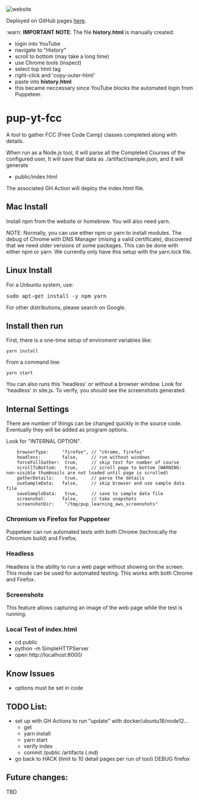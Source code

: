![website](https://github.com/alpiepho/pup-yt-fcc/workflows/website/badge.svg)


Deployed on GitHub pages [here](https://alpiepho.github.io/pup-yt-fcc/).

:warn: <b>IMPORTANT NOTE</b>: The file **history.html** is manually created:
- login into YouTube
- navigate to "History"
- scroll to bottom (may take a long time)
- use Chrome tools (inspect)
- select top html tag
- right-click and 'copy-outer-html'
- paste into **history.html**
- this became neccessary since YouTube blocks the automated login from Puppeteer.

# pup-yt-fcc

A tool to gather FCC (Free Code Camp) classes completed along with details.

When run as a Node.js tool, it will parse all the Completed Courses of the configured
user, It will save that data as ./artifact/sample.json, and it will generate

- public/index.html

The associated GH Action will deploy the index.html file.  


## Mac Install

Install npm from the website or homebrew.  You will also need yarn.

NOTE: Normally, you can use either npm or yarn to install modules.  The debug of
Chrome with DNS Manager (mising a valid certificate), discovered that we need older
versions of some packages.  This can be done with either npm or yarn.  We currently only
have this setup with the yarn.lock file.

## Linux Install

For a Unbuntu system, use:

<pre>
sudo apt-get install -y npm yarn
</pre>

For other distributions, please search on Google.

## Install then run

First, there is a one-time setup of enviroment variables like:

```
yarn install
```

From a command line:

```
yarn start
```

You can also runs this 'headless' or without a browser window.  Look for 'headless' in site.js.  To verify, you should see the screenshots generated.


## Internal Settings

There are number of things can be changed quickly in the source code.  Eventually they
will be added as program options.

Look for "INTERNAL OPTION".

```
    browserType:     "firefox", // "chrome, firefox"
    headless:        false,     // run without windows
    forceFullGather:  true,     // skip test for number of course
    scrollToBottom:   true,     // scroll page to bottom (WARNING: non-visible thumbnails are not loaded until page is scrolled)
    gatherDetails:    true,     // parse the details
    useSampleData:   false,     // skip browser and use sample data file
    saveSampleData:   true,     // save to sample data file
    screenshot:      false,     // take snapshots
    screenshotDir:    "/tmp/pup_learning_aws_screenshots"
```


### Chromium vs Firefox for Puppeteer

Puppeteer can run automated tests with both Chrome (technically the Chromium build) and
Firefox.

### Headless

Headless is the ability to run a web page without showing on the screen.  This mode can
be used for automated testing.  This works with both Chrome and Firefox.

### Screenshots

This feature allows capturing an image of the web page while the test is running. 

### Local Test of index.html

- cd public
- python -m SimpleHTTPServer
- open http://localhost:8000/

## Know Issues

- options must be set in code


## TODO List:

- set up with GH Actions to run "update" with docker/ubuntu18/node12...
    - get
    - yarn install
    - yarn start
    - verify index
    - commit /public  /artifacts (.md)
- go back to HACK (limit to 10 detail pages per run of tool) DEBUG firefox

## Future changes:

TBD




